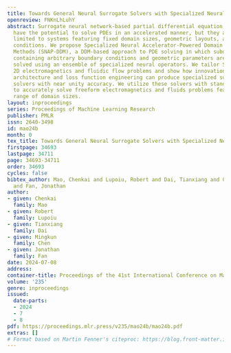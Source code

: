 ```yaml
---
title: Towards General Neural Surrogate Solvers with Specialized Neural Accelerators
openreview: FNKnLhLuhY
abstract: Surrogate neural network-based partial differential equation (PDE) solvers
  have the potential to solve PDEs in an accelerated manner, but they are largely
  limited to systems featuring fixed domain sizes, geometric layouts, and boundary
  conditions. We propose Specialized Neural Accelerator-Powered Domain Decomposition
  Methods (SNAP-DDM), a DDM-based approach to PDE solving in which subdomain problems
  containing arbitrary boundary conditions and geometric parameters are accurately
  solved using an ensemble of specialized neural operators. We tailor SNAP-DDM to
  2D electromagnetics and fluidic flow problems and show how innovations in network
  architecture and loss function engineering can produce specialized surrogate subdomain
  solvers with near unity accuracy. We utilize these solvers with standard DDM algorithms
  to accurately solve freeform electromagnetics and fluids problems featuring a wide
  range of domain sizes.
layout: inproceedings
series: Proceedings of Machine Learning Research
publisher: PMLR
issn: 2640-3498
id: mao24b
month: 0
tex_title: Towards General Neural Surrogate Solvers with Specialized Neural Accelerators
firstpage: 34693
lastpage: 34711
page: 34693-34711
order: 34693
cycles: false
bibtex_author: Mao, Chenkai and Lupoiu, Robert and Dai, Tianxiang and Chen, Mingkun
  and Fan, Jonathan
author:
- given: Chenkai
  family: Mao
- given: Robert
  family: Lupoiu
- given: Tianxiang
  family: Dai
- given: Mingkun
  family: Chen
- given: Jonathan
  family: Fan
date: 2024-07-08
address:
container-title: Proceedings of the 41st International Conference on Machine Learning
volume: '235'
genre: inproceedings
issued:
  date-parts:
  - 2024
  - 7
  - 8
pdf: https://proceedings.mlr.press/v235/mao24b/mao24b.pdf
extras: []
# Format based on Martin Fenner's citeproc: https://blog.front-matter.io/posts/citeproc-yaml-for-bibliographies/
---
```


